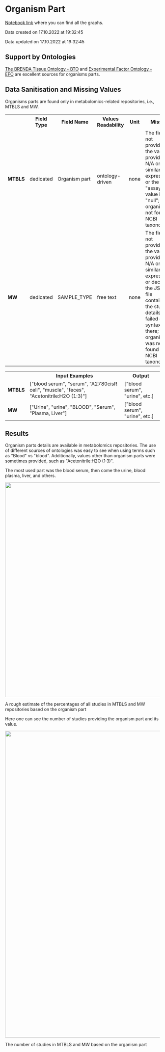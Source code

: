 # Organism Part
[Notebook link](https://github.com/NFDI4Chem/repo-scripts/blob/main/notebooks/organism-part.ipynb) where you can find all the graphs.

Data created on 17.10.2022 at 19:32:45

Data updated on 17.10.2022 at 19:32:45

## Support by Ontologies
[The BRENDA Tissue Ontology - BTO](https://www.ebi.ac.uk/ols/ontologies/bto) and [Experimental Factor Ontology - EFO](https://www.ebi.ac.uk/ols/ontologies/efo) are excellent sources for organisms parts. 

## Data Sanitisation and Missing Values
Organisms parts are found only in metabolomics-related repositories, i.e., MTBLS and MW. 


<table>
  <tr>
    <th></th>
    <th>Field Type</th>
    <th>Field Name</th>
    <th>Values Readability</th>
    <th>Unit</th>
    <th>Missing</th>
  </tr>
  <tr>
    <td><b>MTBLS</b></td>
    <td>dedicated</td>
    <td>Organism part</td>
    <td>ontology-driven</td>
    <td>none</td>
    <td>The field is not provided; or the value is provided as N/A or other similar expressions; or the study "assays" value is "null"; or the organism is not found in NCBI taxonomy.</td>
  </tr>
  <tr>
    <td><b>MW</b></td>
    <td>dedicated</td>
    <td>SAMPLE_TYPE</td>
    <td>free text</td>
    <td>none</td>
    <td>The field is not provided; or the value is provided as N/A or other similar expressions; or decoding the JSON file containing the study details has failed due to syntax error there; or the organism was not found in NCBI taxonomy.</td>
  </tr>
</table>

<table>
  <tr>
    <th></th>
    <th>Input Examples</th>
    <th>Output</th>
  </tr>
  <tr>
    <td><b>MTBLS</b></td>
    <td>["blood serum", "serum", "A2780cisR cell", "muscle", "feces", "Acetonitrile:H2O (1:3)"]</td>
    <td>["blood serum", "urine", etc.]</td>
  </tr>
  <tr>
    <td><b>MW</b></td>
    <td>["Urine", "urine", "BLOOD", "Serum", "Plasma, Liver"]</td>
    <td>["blood serum", "urine", etc.]</td>
  </tr>
</table>

## Results
Organism parts details are available in metabolomics repositories. The use of different sources of ontologies was easy to see when using terms such as "Blood" vs "blood". Additionally, values other than organism parts were sometimes provided, such as "Acetonitrile:H2O (1:3)". 

The most used part was the blood serum, then come the urine, blood plasma, liver, and others.

<p align="center">
<img src="/img/analysis/part/all.png" width="700"/>
<figcaption>A rough estimate of the percentages of all studies in MTBLS and MW repositories based on the organism part</figcaption>
</p>

Here one can see the number of studies providing the organism part and its value.
<p align="center">
<img src="/img/analysis/part/h.png" width="1000"/>
<figcaption>The number of studies in MTBLS and MW based on the organism part</figcaption>
</p>